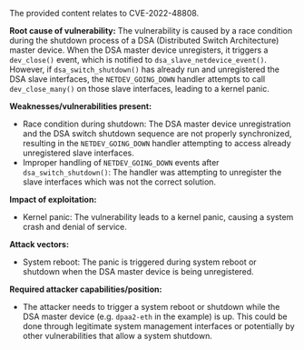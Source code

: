 The provided content relates to CVE-2022-48808.

**Root cause of vulnerability:**
The vulnerability is caused by a race condition during the shutdown process of a DSA (Distributed Switch Architecture) master device. When the DSA master device unregisters, it triggers a `dev_close()` event, which is notified to `dsa_slave_netdevice_event()`. However, if `dsa_switch_shutdown()` has already run and unregistered the DSA slave interfaces, the `NETDEV_GOING_DOWN` handler attempts to call `dev_close_many()` on those slave interfaces, leading to a kernel panic.

**Weaknesses/vulnerabilities present:**
- Race condition during shutdown: The DSA master device unregistration and the DSA switch shutdown sequence are not properly synchronized, resulting in the `NETDEV_GOING_DOWN` handler attempting to access already unregistered slave interfaces.
- Improper handling of `NETDEV_GOING_DOWN` events after `dsa_switch_shutdown()`: The handler was attempting to unregister the slave interfaces which was not the correct solution.

**Impact of exploitation:**
- Kernel panic: The vulnerability leads to a kernel panic, causing a system crash and denial of service.

**Attack vectors:**
- System reboot: The panic is triggered during system reboot or shutdown when the DSA master device is being unregistered.

**Required attacker capabilities/position:**
- The attacker needs to trigger a system reboot or shutdown while the DSA master device (e.g. `dpaa2-eth` in the example) is up. This could be done through legitimate system management interfaces or potentially by other vulnerabilities that allow a system shutdown.